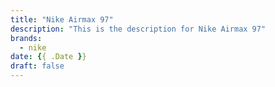 ```yaml
---
title: "Nike Airmax 97"
description: "This is the description for Nike Airmax 97"
brands:
  - nike
date: {{ .Date }}
draft: false
---
```

